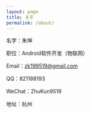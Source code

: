 ```yaml
---
layout: page
title: 关于
permalink: /about/
---
```


名字：朱坤

职位：Android软件开发（物联网）

Email：zk199519@gmail.com

QQ：821188193

WeChat：ZhuKun9519

地址：杭州
